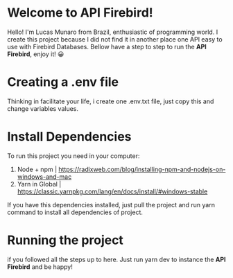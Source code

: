 # Welcome to API Firebird!

Hello! I'm Lucas Munaro from Brazil, enthusiastic of programming world.
I create this project because I did not find it in another place one API easy to use with Firebird Databases.
Bellow have a step to step to run the **API Firebird**, enjoy it! 😀

# Creating a .env file

Thinking in facilitate your life, i create one .env.txt file, just copy this and change variables values.

# Install Dependencies

To run this project you need in your computer:

 1. Node + npm | https://radixweb.com/blog/installing-npm-and-nodejs-on-windows-and-mac
 2. Yarn in Global | https://classic.yarnpkg.com/lang/en/docs/install/#windows-stable
 
If you have this dependencies installed, just pull the project and run yarn command to install all dependencies of project.

# Running the project

if you followed all the steps up to here. Just run yarn dev to instance the **API Firebird** and be happy! 
